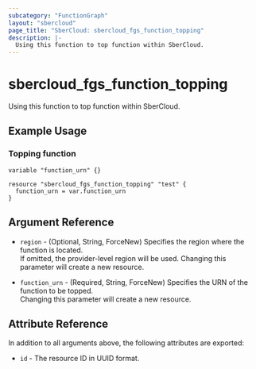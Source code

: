 ```yaml
---
subcategory: "FunctionGraph"
layout: "sbercloud"
page_title: "SberCloud: sbercloud_fgs_function_topping"
description: |-
  Using this function to top function within SberCloud.
---
```


# sbercloud_fgs_function_topping

Using this function to top function within SberCloud.

## Example Usage

### Topping function

```hcl
variable "function_urn" {}

resource "sbercloud_fgs_function_topping" "test" {
  function_urn = var.function_urn
}
```

## Argument Reference

* `region` - (Optional, String, ForceNew) Specifies the region where the function is located.  
  If omitted, the provider-level region will be used. Changing this parameter will create a new resource.

* `function_urn` - (Required, String, ForceNew) Specifies the URN of the function to be topped.  
  Changing this parameter will create a new resource.

## Attribute Reference

In addition to all arguments above, the following attributes are exported:

* `id` - The resource ID in UUID format.

